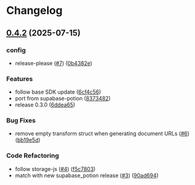# Changelog

## [0.4.2](https://github.com/supabase-community/storage-ex/compare/v0.4.2...v0.4.2) (2025-07-15)


### config

* release-please ([#7](https://github.com/supabase-community/storage-ex/issues/7)) ([0b4382e](https://github.com/supabase-community/storage-ex/commit/0b4382e1ddd2aa96483e4fd34fbba5db976839c8))


### Features

* follow base SDK update ([6cf4c56](https://github.com/supabase-community/storage-ex/commit/6cf4c56f08c8a81c674f91b47a2dfb90b7796959))
* port from supabase-potion ([8373482](https://github.com/supabase-community/storage-ex/commit/83734820566fa463fcee7167dab3685d6801a8ec))
* release 0.3.0 ([6ddea65](https://github.com/supabase-community/storage-ex/commit/6ddea6586c26b38a2517a2d3fce0fb32766ffd33))


### Bug Fixes

* remove empty transform struct when generating document URLs ([#6](https://github.com/supabase-community/storage-ex/issues/6)) ([bb19e5d](https://github.com/supabase-community/storage-ex/commit/bb19e5d2d7e001107de6a0213ec3926905731ce3))


### Code Refactoring

* follow storage-js ([#4](https://github.com/supabase-community/storage-ex/issues/4)) ([f5c7803](https://github.com/supabase-community/storage-ex/commit/f5c7803ea5b2aee863bb78b398aad731aa258cf0))
* match with new supabase_potion release ([#3](https://github.com/supabase-community/storage-ex/issues/3)) ([90ad694](https://github.com/supabase-community/storage-ex/commit/90ad694f596065ba3373761a85927f9534476dc8))
